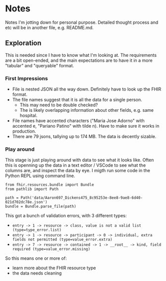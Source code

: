 # Notes

Notes I'm jotting down for personal purpose. Detailed thought process and etc will be in another file, e.g. README.md.

## Exploration

This is needed since I have to know what I'm looking at. The requirements are a bit open-ended, and the main expectations are to have it in a more "tabular" and "queryable" format.

### First Impressions

-   File is nested JSON all the way down. Definitely have to look up the FHIR format.
-   The file names suggest that it is all the data for a single person.
    -   This may need to be double checked?
    -   The is likely overlapping information about other fields, e.g. same hospital.
-   File names have accented characters ("Maria Jose Adorno" with accented e, "Pariano Patino" with tilde n). Have to make sure it works in production.
-   There are 79 jsons, tallying up to 174 MB. The data is decently sizable.

### Play around

This stage is just playing around with data to see what it looks like. Often this is openning up the data in a text editor / VSCode to see what the columns are, and inspect the data by eye. I migth run some code in the Python REPL using command line.

```
from fhir.resources.bundle import Bundle
from pathlib import Path

path = Path('data/Aaron697_Dickens475_8c95253e-8ee8-9ae8-6d40-021d702dc78e.json')
bundle = Bundle.parse_file(path)
```

This got a bunch of validation errors, with 3 different types:

-   `entry -> 1 -> resource -> class, value is not a valid list (type=type_error.list)`
-   `entry -> 1 -> resource -> participant -> 0 -> individual, extra fields not permitted (type=value_error.extra)`
-   `entry -> 7 -> resource -> contained -> 1 -> __root__ -> kind, field required (type=value_error.missing)`

So this means one or more of:

-   learn more about the FHIR resource type
-   the data needs cleaning
